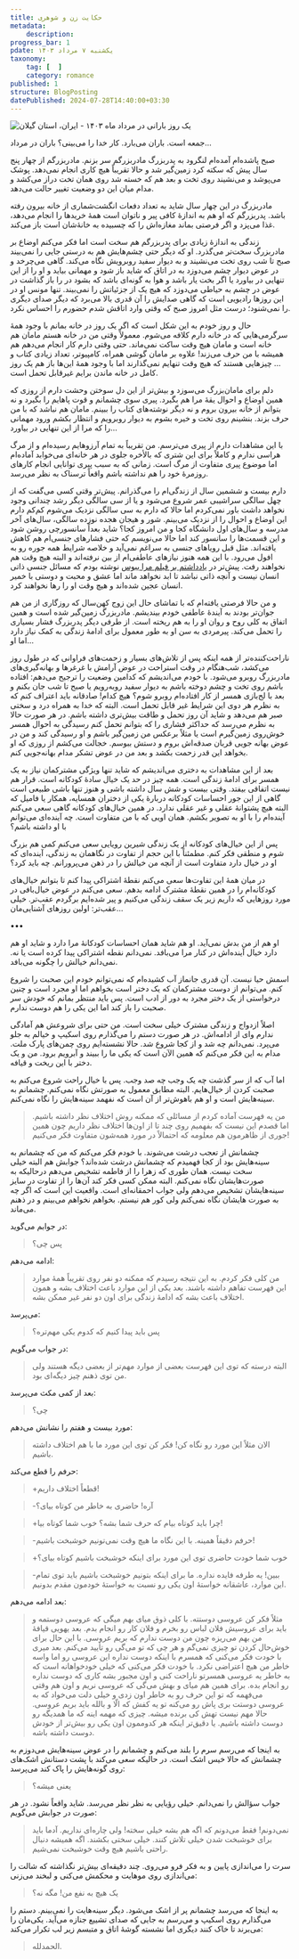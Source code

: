 ```yaml
---
title: حکایت زن و شوهری
metadata:
    description:
progress_bar: 1
pdate: یکشنبه ۷ مرداد ۱۴۰۳
taxonomy:
    tag: [  ]
    category: romance
published: 1
structure: BlogPosting
datePublished: 2024-07-28T14:40:00+03:30
---
```


![ یک روز بارانی در مرداد ماه ۱۴۰۳ - ایران، استان گیلان ](rain-in-mordad.webp)

جمعه است. باران می‌بارد. کار خدا را می‌بینی؟ باران در مرداد…

صبح پاشده‌ام آمده‌ام لنگرود به پدربزرگ مادربزرگم سر بزنم. مادربزرگم از چهار پنج سال پیش که سکته کرد زمین‌گیر شد و حالا تقریباً هیچ کاری انجام نمی‌دهد. پوشک می‌پوشد و می‌نشیند روی تخت و بعد هم که خسته شد روی همان تخت دراز می‌کشد و مدام میان این دو وضعیت تغییر حالت می‌دهد.

مادربزرگ در این چهار سال شاید به تعداد دفعات انگشت‌شماری از خانه بیرون رفته باشد. پدربزرگم که او هم به اندازهٔ کافی پیر و ناتوان است همهٔ خریدها را انجام می‌دهد، غذا می‌پزد و اگر فرصتی بماند مغازه‌اش را که چسبیده به خانهٔ‌شان است باز می‌کند. 

زندگی به اندازه‌ٔ زیادی برای پدربزرگم هم سخت است اما فکر می‌کنم اوضاع بر مادربزرگ سخت‌تر می‌گذرد. او که دیگر حتی چشم‌هایش هم به درستی جایی را نمی‌بیند صبح تا شب روی تخت می‌نشیند و به دیوار سفید روبرویش نگاه می‌کند. گاهی می‌چرخد و در عوض دیوار چشم می‌دوزد به در اتاق که شاید باز شود و مهمانی بیاید و او را از این تنهایی در بیاورد یا اگر بخت یار باشد و هوا به گونه‌ای باشد که بشود در را باز گذاشت در عوض در چشم به حیاطی می‌دوزد که هیچ یک از جزئیاتش را نمی‌بیند. تنها مونس او در این روزها رادیویی است که گاهی صدایش را آن قدری بالا می‌برد که دیگر صدای دیگری را نمی‌شنود؛ درست مثل امروز صبح که وقتی وارد اتاقش شدم حضورم را احساس نکرد.

حال و روز خودم به این شکل است که اگر یک روز در خانه بمانم با وجود همهٔ سرگرمی‌هایی که در خانه دارم کلافه می‌شوم. معمولاً وقتی من در خانه‌ هستم مامان هم خانه است و مامان هیچ وقت ساکت نمی‌ماند. حتی وقتی دارم کار انجام می‌دهم هم همیشه با من حرف می‌زند! علاوه بر مامان گوشی همراه، کامپیوتر، تعداد زیادی کتاب و … چیزهایی هستند که هیچ وقت تنهایم نمی‌گذارند اما با وجود همهٔ این‌ها باز هم یک روز کامل در خانه ماندن برایم غیرقابل تحمل است. 

دلم برای مامان‌بزرگ می‌سوزد و بیش‌تر از این دل سوختن وحشت دارم از روزی که همین اوضاع و احوال یقهٔ مرا هم بگیرد. پیری سوی چشمانم و قوت پاهایم را بگیرد و نه بتوانم از خانه بیرون بروم و نه دیگر نوشته‌های کتاب را ببینم. مامان هم نباشد که با من حرف بزند. بنشینم روی تخت و خیره بشوم به دیوار روبرویم و انتظار بکشم ورود مهمانی را که مرا از این تنهایی در بیاورد…

با این مشاهدات دارم از پیری می‌ترسم. من تقریباً به تمام آرزوهایم رسیده‌ام و از مرگ هراسی ندارم و کاملاً برای این شتری که بالأخره جلوی در هر خانه‌ای می‌خوابد آماده‌ام اما موضوع پیری متفاوت از مرگ است. زمانی که به سبب پیری توانایی انجام کارهای روزمرهٔ خود را هم نداشته باشم واقعاً ترسناک به نظر می‌رسد.

دارم بیست و ششمین سال از زندگی‌ام را می‌گذرانم. پیش‌تر وقتی کسی می‌گفت که از چهل سالگی سراشیبی عمر شروع می‌شود و یا از سی سالگی دیگر رشد چندانی وجود نخواهد داشت باور نمی‌کردم اما حالا که دارم به سی سالگی نزدیک می‌شوم کم‌کم دارم این اوضاع و احوال را از نزدیک می‌بینم. شور و هیجان هجده نوزده سالگی، سال‌های آخر مدرسه و سال‌های اول دانشگاه کجا و من امروز کجا؟ شاید بعداً سانسورچی روشن شود و این قسمت‌ها را سانسور کند اما حالا می‌نویسم که حتی فشارهای جنسی‌ام هم کاهش یافته‌اند. مثل قبل رویاهای جنسی به سراغم نمی‌آید و خلاصه شرایط همه جوره رو به افول می‌رود. با این همه هنوز نیازهای عاطفی‌ام از بین نرفته‌اند و البته هیچ وقت هم نخواهند رفت. پیش‌تر در [یادداشتم بر فیلم مرا ببوس](/blog/kiss_me) نوشته بودم که مسائل جنسی ذاتی انسان نیست و آنچه ذاتی نباشد تا ابد نخواهد ماند اما عشق و محبت و دوستی با خمیر انسان عجین شده‌اند و هیچ وقت او را رها نخواهند کرد. 

و من حالا فرصتی یافته‌ام که با تماشای حال این زوج کهن‌سال که روزگاری از من هم جوان‌تر بودند به آیندهٔ عاطفی خودم بیندیشم. مادربزرگ زمین‌گیر شده است و همین اتفاق به کلی روح و روان او را به هم ریخته است. از طرفی دیگر پدربزرگ فشار بسیاری را تحمل می‌کند. پیرمردی به سن او به طور معمول برای ادامهٔ‌ زندگی به کمک نیاز دارد اما او…

ناراحت‌کننده‌تر از همه اینکه پس از تلاش‌های بسیار و زحمت‌های فراوانی که در طول روز می‌کشد، شب‌هنگام در وقت استراحت در عوض آرامش با غرغرها و بهانه‌گیری‌های مادربزرگ روبرو می‌شود. با خودم می‌اندیشم که کدامین وضعیت را ترجیح می‌دهم: افتاده باشم روی تخت و چشم دوخته باشم به دیوار سفید روبه‌رویم یا صبح تا شب جان بکنم و بعد با لج‌بازی همسر از کار افتاده‌ام روبرو شوم؟ هیچ کدام! صادقانه باید اعتراف کنم که به نظرم هر دوی این شرایط غیر قابل تحمل است. البته که خدا به همراه درد و سختی صبر هم می‌دهد و شاید آن روز تحمل و طاقت بیش‌تری داشته باشم. در هر صورت حالا به نظرم می‌رسد که حداکثر فشاری را که بتوانم تحمل کنم رسیدگی به احوال همسر خوش‌روی زمین‌گیرم است یا مثلاً برعکس من زمین‌گیر باشم و او رسیدگی کند و من در عوض بهانه جویی قربان صدقه‌اش بروم و دستش ببوسم. خجالت می‌کشم از روزی که او بخواهد این قدر زحمت بکشد و بعد من در عوض تشکر مدام بهانه‌جویی کنم.

بعد از این مشاهدات به دختری می‌اندیشم که شاید تنها ویژگی مشترکمان نیاز به یک همسر برای ادامهٔ زندگی است. همه چیز در حد یک خیال سادهٔ کودکانه است. قرار هم نیست اتفاقی بیفتد. وقتی بیست و شش سال داشته باشی و هنوز تنها باشی طبیعی است گاهی از این جور احساسات کودکانه دربارهٔ یکی از دختران همسایه، همکار یا فامیل که البته هیچ پشتوانهٔ عقلی و غیر عقلی ندارد. در همین خیال‌های کودکانه گاهی سعی‌ می‌کنم آینده‌ام را با او به تصویر بکشم. همان اویی که با من متفاوت است. چه آینده‌ای می‌‌توانم با او داشته باشم؟ 

پس از این خیال‌های کودکانه از یک زندگی شیرین رویایی سعی می‌کنم کمی هم بزرگ شوم و منطقی فکر کنم. مطمئناً با این حجم از تفاوت در نگاهمان به زندگی، آینده‌ای که او در خیال دارد متفاوت است از آنچه من خیالش را در ذهن می‌پرورانم. چه باید کرد؟

در میان همهٔ این تفاوت‌ها سعی می‌کنم نقطهٔ اشتراکی پیدا کنم تا بتوانم خیال‌های کودکانه‌ام را در همین نقطهٔ مشترک ادامه بدهم. سعی می‌کنم در عوض خیال‌بافی در مورد روزهایی که داریم زیر یک سقف زندگی می‌کنیم و پیر شده‌ایم برگردم عقب‌تر. خیلی عقب‌تر: اولین روزهای آشنایی‌مان… 

•••

او هم از من بدش نمی‌آید. او هم شاید همان احساسات کودکانهٔ مرا دارد و شاید او هم دارد خیال آینده‌اش در کنار مرا می‌بافد. نمی‌دانم نقطه اشتراکی پیدا کرده است یا نه. نمی‌دانم خیالش را چگونه می‌بافد.

اسمش حیا نیست. آن قدری جانماز آب کشیده‌ام که نمی‌توانم خودم این صحبت را شروع کنم. می‌توانم از دوست مشترکمان که یک دختر است بخواهم اما او مجرد است و چنین درخواستی از یک دختر مجرد به دور از ادب است. پس باید منتظر بمانم که خودش سر صحبت را باز کند اما این یکی را هم دوست ندارم.

اصلاً ازدواج و زندگی مشترک خیلی سخت است. من حتی برای شروعش هم آمادگی ندارم وای از ادامه‌اش. در هر صورت دستم را می‌گذارم روی اسکیپ و خیالم به جلو می‌پرد. نمی‌دانم چه شد و از کجا شروع شد. حالا نشسته‌ایم روی چمن‌های پارک ملت. مدام به این فکر می‌کنم که همین الآن است که یکی ما را ببیند و آبرویم برود. من و یک دختر با این ریخت و قیافه. 

اما آب که از سر گذشت چه یک وجب چه صد وجب. پس با خیال راحت شروع می‌کنم به صحبت کردن از خیال‌هایم. البته مطابق معمول به صورتش نگاه نمی‌کنم. چشمانم به سینه‌هایش است و او هم باهوش‌تر از آن است که نفهمد سینه‌هایش را نگاه نمی‌کنم.

> من یه فهرست آماده کردم از مسائلی که ممکنه روش اختلاف نظر داشته باشیم. اما قصدم این نیست که بفهمیم روی چند تا از اون‌ها اختلاف نظر داریم چون همین جوری از ظاهرمون هم معلومه که احتمالاً در مورد همه‌شون متفاوت فکر می‌کنیم!

چشمانش از تعجب درشت می‌شوند. با خودم فکر می‌کنم که من که چشمانم به سینه‌هایش بود از کجا فهمیدم که چشمانش درشت شده‌اند؟ جوابش هم البته خیلی سخت نیست. همان طوری که زهرا را از فاطمه تشخیص می‌دهم درحالیکه به صورت‌هایشان نگاه نمی‌کنم. البته ممکن کسی فکر کند آن‌ها را از تفاوت در سایز سینه‌هایشان تشخیص می‌دهم ولی جواب احمقانه‌ای است. واقعیت این است که اگر چه به صورت هایشان نگاه نمی‌کنم ولی کور هم نیستم. بخواهم نخواهم می‌بینم و در ذهنم می‌ماند. 

در جوابم می‌گوید:

> پس چی؟

ادامه می‌دهم:

> من کلی فکر کردم. به این نتیجه رسیدم که ممکنه دو نفر روی تقریباً همهٔ موارد این فهرست تفاهم داشته باشند. بعد یکی از این موارد باعث اختلاف بشه و همون اختلاف باعث بشه که ادامهٔ زندگی برای اون دو نفر غیر ممکن بشه.

می‌پرسد:

> پس باید پیدا کنیم که کدوم یکی مهم‌تره؟

در جواب می‌گویم:

> البته درسته که توی این فهرست بعضی‌ از موارد مهم‌تر از بعضی دیگه هستند ولی من توی ذهنم چیز دیگه‌ای بود.

بعد از کمی مکث می‌پرسد:

> چی؟

مورد بیست و هفتم را نشانش می‌دهم:

> الان مثلاً این مورد رو نگاه کن! فکر کن توی این مورد ما با هم اختلاف داشته باشیم.

حرفم را قطع می‌کند:

> +قطعاً اختلاف داریم!

> -آره! حاضری به خاطر من کوتاه بیای؟

> +چرا باید کوتاه بیام که حرف شما بشه؟ خوب شما کوتاه بیا!

> -حرفم دقیقاً همینه. با این نگاه ما هیچ وقت نمی‌تونیم خوشبخت باشیم!

> +خوب شما خودت حاضری توی این مورد برای اینکه خوشبخت باشیم کوتاه بیای؟

> -ببین! یه طرفه فایده نداره. ما برای اینکه بتونیم خوشبخت باشیم باید توی تمام این موارد، عاشقانه خواستهٔ اون یکی رو نسبت به خواستهٔ خودمون مقدم بدونیم.

بعد ادامه می‌دهم:

> مثلاً فکر کن عروسی دوستته. با کلی ذوق میای بهم میگی که عروسی دوستمه و باید برای عروسیش فلان لباس رو بخرم و فلان کار رو انجام بدم. بعد یهویی قیافهٔ من بهم می‌ریزه چون من دوست ندارم که بریم عروسی. با این حال برای خوش‌حال کردن تو چیزی نمی‌گم و هر چی که تو می‌گی رو تأیید می‌کنم. بعد میری با خودت فکر می‌کنی که همسرم با اینکه دوست نداره این عروسی رو اما واسه خاطر من هیچ اعتراضی نکرد. با خودت فکر می‌کنی که خیلی خودخواهانه است که به خاطر یه عروسی همسرتو ناراحت کنی و اون مجبور بشه کاری که دوست نداره رو انجام بده. برای همین هم میای و بهش می‌گی که عروسی نریم و اون هم وقتی می‌فهمه که تو این حرف رو به خاطر اون زدی و خیلی دلت می‌خواد که به عروسی دوستت بری پاش رو می‌کنه تو یه کفش که الّا و بالله باید بریم عروسی. حالا مهم نیست تهش کی برنده میشه. چیزی که مهمه اینه که ما همدیگه رو دوست داشته باشیم. یا دقیق‌تر اینکه هر کدوممون اون یکی رو بیش‌تر از خودش دوست داشته باشه.

به اینجا که می‌رسم سرم را بلند می‌کنم و چشمانم را در عوض سینه‌هایش می‌دوزم به چشمانش که حالا خیس اشک است. در حالیکه سعی می‌کند با پشت دستانش اشک‌های روی گونه‌هایش را پاک کند می‌پرسد:

> یعنی میشه؟

جواب سؤالش را نمی‌دانم. خیلی رؤیایی به نظر نظر می‌رسد. شاید واقعاً نشود. در هر صورت در جوابش می‌گویم:

> نمی‌دونم! فقط می‌دونم که اگه هم بشه خیلی سخته! ولی چاره‌ای نداریم. آدما باید برای خوشبخت شدن خیلی تلاش کنند. خیلی سختی بکشند. اگه همیشه دنبال راحتی باشیم هیچ وقت خوشبخت نمی‌شیم.

سرت را می‌اندازی پایین و به فکر فرو می‌روی. چند دقیقه‌ای بیش‌تر نگذاشته که شالت را می‌اندازی روی موهایت و محکمش می‌کنی و لبخند می‌زنی:

> یک هیچ به نفع من! مگه نه؟

به اینجا که می‌رسد چشمانم پر از اشک می‌شود. دیگر سینه‌هایت را نمی‌بینم. دستم را می‌گذارم روی اسکیپ و می‌رسم به جایی که صدای تشییع جنازه می‌آید. یکی‌مان را می‌برند تا خاک کنند دیگری اما نشسته گوشهٔ اتاق و متبسم زیر لب تکرار می‌کند:

> الحمدلله.